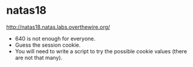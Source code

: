# natas18

http://natas18.natas.labs.overthewire.org/

* 640 is not enough for everyone.
* Guess the session cookie.
* You will need to write a script to try the possible cookie values (there are not that many).
